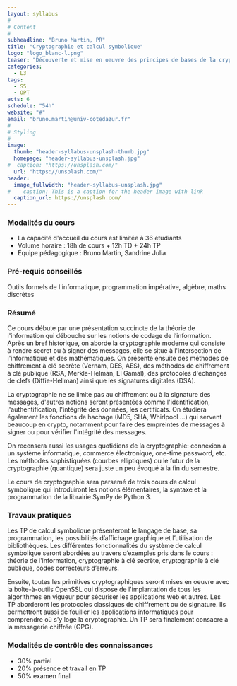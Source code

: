 ```yaml
---
layout: syllabus
#
# Content
#
subheadline: "Bruno Martin, PR"
title: "Cryptographie et calcul symbolique"
logo: "logo_blanc-l.png"
teaser: "Découverte et mise en oeuvre des principes de bases de la cryptographie moderne alliée à celle du calcul formel"
categories:
  - L3
tags:
  - S5
  - OPT
ects: 6
schedule: "54h"
website: "#"
email: "bruno.martin@univ-cotedazur.fr"
#
# Styling
#
image:
  thumb: "header-syllabus-unsplash-thumb.jpg"
  homepage: "header-syllabus-unsplash.jpg"
#  caption: "https://unsplash.com/"
  url: "https://unsplash.com/"
header:
  image_fullwidth: "header-syllabus-unsplash.jpg"
#    caption: This is a caption for the header image with link
  caption_url: https://unsplash.com/  
---
```


### Modalités du cours
- La capacité d'accueil du cours est limitée à 36 étudiants
- Volume horaire : 18h de cours + 12h TD + 24h TP
- Équipe pédagogique : Bruno Martin, Sandrine Julia

### Pré-requis conseillés
Outils formels de l'informatique, programmation impérative, algèbre, maths discrètes

###  Résumé ###

Ce cours débute par une présentation succincte de la théorie de l'information qui débouche sur les notions de codage de l’information. Après un bref historique, on aborde la cryptographie moderne qui consiste à rendre secret ou à signer des messages, elle se situe à l'intersection de l'informatique et des mathématiques.
On présente ensuite des méthodes de chiffrement à clé secrète (Vernam, DES, AES), des méthodes de chiffrement à clé publique (RSA, Merkle-Helman, El Gamal), des protocoles d'échanges de clefs (Diffie-Hellman) ainsi que les signatures digitales (DSA).

La cryptographie ne se limite pas au chiffrement ou à la signature des messages, d'autres notions seront présentées comme l'identification,  l'authentification, l'intégrité des données, les certificats. On étudiera également les fonctions de hachage (MD5, SHA, Whirlpool …) qui servent beaucoup en crypto, notamment pour faire des empreintes de messages à signer ou pour vérifier l'intégrité des messages.

On recensera aussi les usages quotidiens de la cryptographie:  connexion à un système informatique,  commerce électronique, one-time password, etc. Les méthodes sophistiquées (courbes elliptiques) ou le futur de la cryptographie (quantique) sera juste un peu évoqué à la fin du semestre.

Le cours de cryptographie sera parsemé de trois cours de calcul symbolique qui introduiront les notions élémentaires, la syntaxe et la programmation de la librairie SymPy de Python 3.

### Travaux pratiques

Les TP de calcul symbolique présenteront le langage de base, sa programmation, les possibilités d’affichage graphique et l’utilisation de bibliothèques. Les différentes fonctionnalités du système de calcul symbolique seront abordées au travers d’exemples pris dans le cours : théorie de l'information, cryptographie à clé secrète, cryptographie à clé publique, codes correcteurs d’erreurs.

Ensuite, toutes les primitives cryptographiques seront mises en oeuvre avec la boîte-à-outils OpenSSL qui dispose de l'implantation de tous les algorithmes en vigueur pour sécuriser les applications web et autres.  Les TP aborderont les protocoles classiques de chiffrement ou de signature. Ils permettront aussi de fouiller les applications informatiques pour comprendre où s'y loge la cryptographie. Un TP sera finalement consacré à la messagerie chiffrée (GPG).

### Modalités de contrôle des connaissances
- 30% partiel
- 20% présence et travail en TP
- 50% examen final
